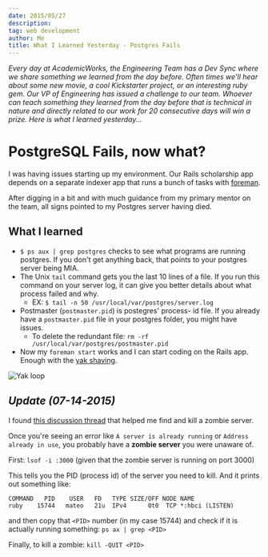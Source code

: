 ```yaml
---
date: 2015/05/27
description:
tag: web development
author: Me
title: What I Learned Yesterday - Postgres Fails
---
```


_Every day at AcademicWorks, the Engineering Team has a Dev Sync where we share something we learned from the day before. Often times we'll hear about some new movie, a cool Kickstarter project, or an interesting ruby gem. Our VP of Engineering has issued a challenge to our team. Whoever can teach something they learned from the day before that is technical in nature and directly related to our work for 20 consecutive days will win a prize. Here is what I learned yesterday..._

# PostgreSQL Fails, now what?

I was having issues starting up my environment. Our Rails scholarship app depends on a separate indexer app that runs a bunch of tasks with [foreman](http://theforeman.org/).

After digging in a bit and with much guidance from my primary mentor on the team, all signs pointed to my Postgres server having died.

## What I learned

- `$ ps aux | grep postgres` checks to see what programs are running postgres. If you don't get anything back, that points to your postgres server being MIA.
- The Unix `tail` command gets you the last 10 lines of a file. If you run this command on your server log, it can give you better details about what process failed and why.
  - EX: `$ tail -n 50 /usr/local/var/postgres/server.log`
- Postmaster (`postmaster.pid`) is postegres' process- id file. If you already have a `postmaster.pid` file in your postgres folder, you might have issues.
  - To delete the redundant file: `rm -rf /usr/local/var/postgres/postmaster.pid`
- Now my `foreman start` works and I can start coding on the Rails app. Enough with the [yak shaving](http://en.wiktionary.org/wiki/yak_shaving).

![Yak loop](http://media.giphy.com/media/11KL2DW3ddivK/giphy.gif)

## _Update (07-14-2015)_

I found [this discussion thread](https://www.ruby-forum.com/topic/1735505#1035801) that helped me find and kill a zombie server.

Once you're seeing an error like `A server is already running` or `Address already in use`, you probably have a **zombie server** you were unaware of.

First:
`lsof -i :3000` (given that the zombie server is running on port 3000)

This tells you the PID (process id) of the server you need to kill. And it prints out something like:

    COMMAND   PID    USER   FD   TYPE SIZE/OFF NODE NAME
    ruby    15744   mateo   21u  IPv4      0t0  TCP *:hbci (LISTEN)

and then copy that `<PID>` number (in my case 15744) and check if it is actually running something:
`ps ax | grep <PID>`

Finally, to kill a zombie:
`kill -QUIT <PID>`

